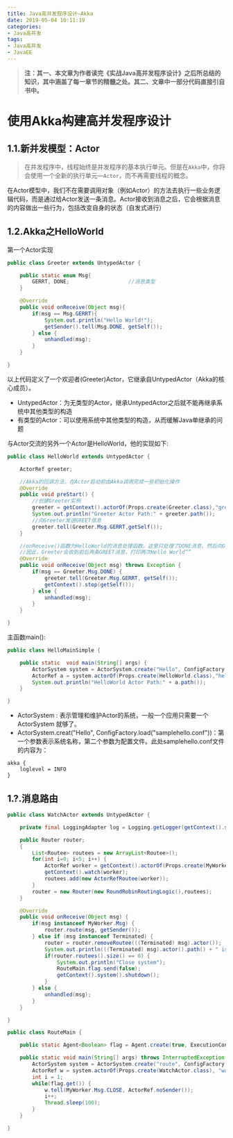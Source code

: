 ```yaml
---
title: Java高并发程序设计—Akka
date: 2019-05-04 10:11:19
categories: 
- Java高并发
tags: 
- Java高并发
- JavaEE
---
```

> **注：其一、本文章为作者读完《实战Java高并发程序设计》之后所总结的知识，其中涵盖了每一章节的精髓之处。其二、文章中一部分代码直接引自书中。**
# 使用Akka构建高并发程序设计
## 1.1.新并发模型：Actor
> 在并发程序中，线程始终是并发程序的基本执行单元。但是在`Akka`中，你将会使用一个全新的执行单元—`Actor`，而不再需要线程的概念。

在Actor模型中，我们不在需要调用对象（例如Actor）的方法去执行一些业务逻辑代码，而是通过给Actor发送一条消息。Actor接收到消息之后，它会根据消息的内容做出一些行为，包括改变自身的状态（自发式进行）

## 1.2.Akka之HelloWorld
第一个Actor实现
``` java
public class Greeter extends UntypedActor {

    public static enum Msg{
        GERRT, DONE;                   //消息类型
    }

    @Override
    public void onReceive(Object msg){
        if(msg == Msg.GERRT){
            System.out.println("Hello World!");
            getSender().tell(Msg.DONE, getSelf());
        } else {
            unhandled(msg);
        }
    }

}

```
以上代码定义了一个欢迎者(Greeter)Actor，它继承自UntypedActor（Akka的核心成员）。
* UntypedActor：为无类型的Actor，继承UntypedActor之后就不能再继承系统中其他类型的构造
* 有类型的Actor：可以使用系统中其他类型的构造，从而缓解Java单继承的问题

与Actor交流的另外一个Actor是HelloWorld，他的实现如下:
``` java
public class HelloWorld extends UntypedActor {

    ActorRef greeter;

    //Akka的回调方法，在Actor启动前由Akka调用完成一些初始化操作
    @Override
    public void preStart() {            
        //创建Greeter实例
        greeter = getContext().actorOf(Props.create(Greeter.class),"greeter");      
        System.out.println("Greeter Actor Path:" + greeter.path());
        //向Greeter发送GREET信息
        greeter.tell(Greeter.Msg.GERRT,getSelf());                 
    }

    //onReceive()函数为HelloWorld的消息处理函数。这里只处理了DONE消息，然后向Greeter发送了一条GREET信息
    //因此，Greeter会收到前后两条GREET消息，打印两次Hello World“”
    @Override
    public void onReceive(Object msg) throws Exception {           
        if(msg == Greeter.Msg.DONE) {
            greeter.tell(Greeter.Msg.GERRT, getSelf());
            getContext().stop(getSelf());
        } else {
            unhandled(msg);
        }
    }

}
```
主函数main():
``` java
public class HelloMainSimple {

    public static  void main(String[] args) {
        ActorSystem system = ActorSystem.create("Hello", ConfigFactory.load("samplehello.conf"));
        ActorRef a = system.actorOf(Props.create(HelloWorld.class),"helloworld");
        System.out.println("HelloWorld Actor Path:" + a.path());
    }

}
```
- ActorSystem : 表示管理和维护Actor的系统，一般一个应用只需要一个ActorSystem 就够了。
- ActorSystem.creat("Hello", ConfigFactory.load("samplehello.conf"))：第一个参数表示系统名称，第二个参数为配置文件。此处samplehello.conf文件的内容为：
```
akka {
    loglevel = INFO
}
```
## 1.?.消息路由
``` java
public class WatchActor extends UntypedActor {

    private final LoggingAdapter log = Logging.getLogger(getContext().system(), this);

    public Router router;
    {
        List<Routee> routees = new ArrayList<Routee>();
        for(int i=0; i<5; i++) {
            ActorRef worker = getContext().actorOf(Props.create(MyWorker.class),"worker_"+i);
            getContext().watch(worker);
            routees.add(new ActorRefRoutee(worker));
        }
        router = new Router(new RoundRobinRoutingLogic(),routees);
    }

    @Override
    public void onReceive(Object msg) {
        if(msg instanceof MyWorker.Msg) {
            router.route(msg, getSender());
        } else if (msg instanceof Terminated) {
            router = router.removeRoutee(((Terminated) msg).actor());
            System.out.println(((Terminated) msg).actor().path() + " is closed,routees=" + router.routees().size());
            if(router.routees().size() == 0) {
                System.out.println("Close system");
                RouteMain.flag.send(false);
                getContext().system().shutdown();
            }
        } else {
            unhandled(msg);
        }
    }

}
```
``` java
public class RouteMain {

    public static Agent<Boolean> flag = Agent.create(true, ExecutionContexts.global());

    public static void main(String[] args) throws InterruptedException {
        ActorSystem system = ActorSystem.create("route", ConfigFactory.load("samplehello.conf"));
        ActorRef w = system.actorOf(Props.create(WatchActor.class), "watcher");
        int i = 1;
        while(flag.get()) {
            w.tell(MyWorker.Msg.CLOSE, ActorRef.noSender());
            i++;
            Thread.sleep(100);
        }
    }

}
```
